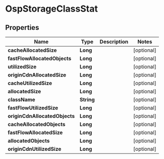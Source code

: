 # OspStorageClassStat

## Properties
Name | Type | Description | Notes
------------ | ------------- | ------------- | -------------
**cacheAllocatedSize** | **Long** |  |  [optional]
**fastFlowAllocatedObjects** | **Long** |  |  [optional]
**utilizedSize** | **Long** |  |  [optional]
**originCdnAllocatedSize** | **Long** |  |  [optional]
**cacheUtilizedSize** | **Long** |  |  [optional]
**allocatedSize** | **Long** |  |  [optional]
**className** | **String** |  |  [optional]
**fastFlowUtilizedSize** | **Long** |  |  [optional]
**originCdnAllocatedObjects** | **Long** |  |  [optional]
**cacheAllocatedObjects** | **Long** |  |  [optional]
**fastFlowAllocatedSize** | **Long** |  |  [optional]
**allocatedObjects** | **Long** |  |  [optional]
**originCdnUtilizedSize** | **Long** |  |  [optional]

